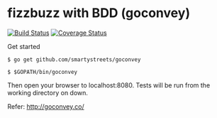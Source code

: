 # fizzbuzz with BDD (goconvey)
[![Build Status](https://travis-ci.org/mrgleam/fizzbuzz.svg?branch=master)](https://travis-ci.org/mrgleam/fizzbuzz)
[![Coverage Status](https://coveralls.io/repos/github/mrgleam/fizzbuzz/badge.svg?branch=master)](https://coveralls.io/github/mrgleam/fizzbuzz?branch=master)

Get started

`$ go get github.com/smartystreets/goconvey`

`$ $GOPATH/bin/goconvey`

Then open your browser to localhost:8080. Tests will be run from the working directory on down.

Refer: http://goconvey.co/
